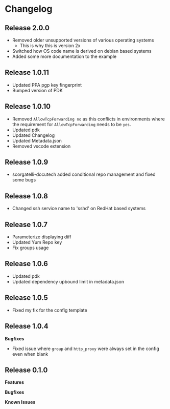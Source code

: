 # Changelog
## Release 2.0.0
* Removed older unsupported versions of various operating systems
  * This is why this is version 2x
* Switched how OS code name is derived on debian based systems
* Added some more documentation to the example

## Release 1.0.11
* Updated PPA pgp key fingerprint
* Bumped version of PDK

## Release 1.0.10
* Removed `AllowTcpForwarding no` as this conflicts in environments where the requirement for `AllowTcpForwarding` needs to be `yes`.
* Updated pdk
* Updated Changelog
* Updated Metadata.json
* Removed vscode extension

## Release 1.0.9
* scorgatelli-docutech added conditional repo management and fixed some bugs

## Release 1.0.8
* Changed ssh service name to 'sshd' on RedHat based systems

## Release 1.0.7
* Parameterize displaying diff
* Updated Yum Repo key
* Fix groups usage

## Release 1.0.6

* Updated pdk
* Updated dependency upbound limit in metadata.json

## Release 1.0.5

* Fixed my fix for the config template

## Release 1.0.4

**Bugfixes**

* Fixed issue where `group` and `http_proxy` were always set in the config even when blank

## Release 0.1.0

**Features**

**Bugfixes**

**Known Issues**
